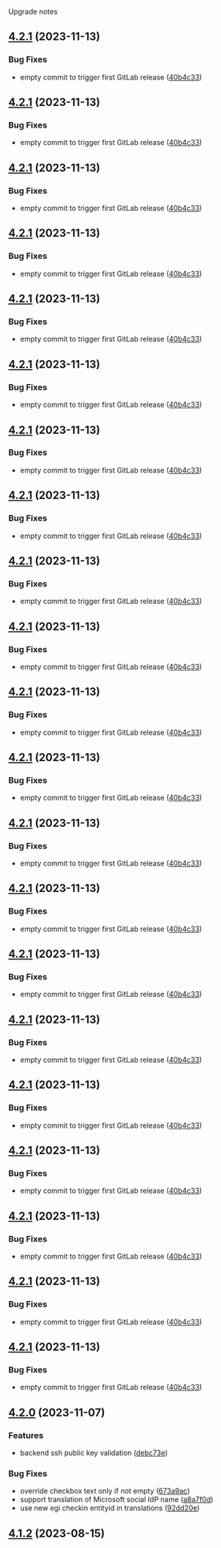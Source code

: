 Upgrade notes

## [4.2.1](https://gitlab.ics.muni.cz/perun/perun-idm/perun-wui/compare/v4.2.0...v4.2.1) (2023-11-13)


### Bug Fixes

* empty commit to trigger first GitLab release ([40b4c33](https://gitlab.ics.muni.cz/perun/perun-idm/perun-wui/commit/40b4c33024c8069b791d7616bd8d439d70aba569))

## [4.2.1](https://gitlab.ics.muni.cz/perun/perun-idm/perun-wui/compare/v4.2.0...v4.2.1) (2023-11-13)


### Bug Fixes

* empty commit to trigger first GitLab release ([40b4c33](https://gitlab.ics.muni.cz/perun/perun-idm/perun-wui/commit/40b4c33024c8069b791d7616bd8d439d70aba569))

## [4.2.1](https://gitlab.ics.muni.cz/perun/perun-idm/perun-wui/compare/v4.2.0...v4.2.1) (2023-11-13)


### Bug Fixes

* empty commit to trigger first GitLab release ([40b4c33](https://gitlab.ics.muni.cz/perun/perun-idm/perun-wui/commit/40b4c33024c8069b791d7616bd8d439d70aba569))

## [4.2.1](https://gitlab.ics.muni.cz/perun/perun-idm/perun-wui/compare/v4.2.0...v4.2.1) (2023-11-13)


### Bug Fixes

* empty commit to trigger first GitLab release ([40b4c33](https://gitlab.ics.muni.cz/perun/perun-idm/perun-wui/commit/40b4c33024c8069b791d7616bd8d439d70aba569))

## [4.2.1](https://gitlab.ics.muni.cz/perun/perun-idm/perun-wui/compare/v4.2.0...v4.2.1) (2023-11-13)


### Bug Fixes

* empty commit to trigger first GitLab release ([40b4c33](https://gitlab.ics.muni.cz/perun/perun-idm/perun-wui/commit/40b4c33024c8069b791d7616bd8d439d70aba569))

## [4.2.1](https://gitlab.ics.muni.cz/perun/perun-idm/perun-wui/compare/v4.2.0...v4.2.1) (2023-11-13)


### Bug Fixes

* empty commit to trigger first GitLab release ([40b4c33](https://gitlab.ics.muni.cz/perun/perun-idm/perun-wui/commit/40b4c33024c8069b791d7616bd8d439d70aba569))

## [4.2.1](https://gitlab.ics.muni.cz/perun/perun-idm/perun-wui/compare/v4.2.0...v4.2.1) (2023-11-13)


### Bug Fixes

* empty commit to trigger first GitLab release ([40b4c33](https://gitlab.ics.muni.cz/perun/perun-idm/perun-wui/commit/40b4c33024c8069b791d7616bd8d439d70aba569))

## [4.2.1](https://gitlab.ics.muni.cz/perun/perun-idm/perun-wui/compare/v4.2.0...v4.2.1) (2023-11-13)


### Bug Fixes

* empty commit to trigger first GitLab release ([40b4c33](https://gitlab.ics.muni.cz/perun/perun-idm/perun-wui/commit/40b4c33024c8069b791d7616bd8d439d70aba569))

## [4.2.1](https://gitlab.ics.muni.cz/perun/perun-idm/perun-wui/compare/v4.2.0...v4.2.1) (2023-11-13)


### Bug Fixes

* empty commit to trigger first GitLab release ([40b4c33](https://gitlab.ics.muni.cz/perun/perun-idm/perun-wui/commit/40b4c33024c8069b791d7616bd8d439d70aba569))

## [4.2.1](https://gitlab.ics.muni.cz/perun/perun-idm/perun-wui/compare/v4.2.0...v4.2.1) (2023-11-13)


### Bug Fixes

* empty commit to trigger first GitLab release ([40b4c33](https://gitlab.ics.muni.cz/perun/perun-idm/perun-wui/commit/40b4c33024c8069b791d7616bd8d439d70aba569))

## [4.2.1](https://gitlab.ics.muni.cz/perun/perun-idm/perun-wui/compare/v4.2.0...v4.2.1) (2023-11-13)


### Bug Fixes

* empty commit to trigger first GitLab release ([40b4c33](https://gitlab.ics.muni.cz/perun/perun-idm/perun-wui/commit/40b4c33024c8069b791d7616bd8d439d70aba569))

## [4.2.1](https://gitlab.ics.muni.cz/perun/perun-idm/perun-wui/compare/v4.2.0...v4.2.1) (2023-11-13)


### Bug Fixes

* empty commit to trigger first GitLab release ([40b4c33](https://gitlab.ics.muni.cz/perun/perun-idm/perun-wui/commit/40b4c33024c8069b791d7616bd8d439d70aba569))

## [4.2.1](https://gitlab.ics.muni.cz/perun/perun-idm/perun-wui/compare/v4.2.0...v4.2.1) (2023-11-13)


### Bug Fixes

* empty commit to trigger first GitLab release ([40b4c33](https://gitlab.ics.muni.cz/perun/perun-idm/perun-wui/commit/40b4c33024c8069b791d7616bd8d439d70aba569))

## [4.2.1](https://gitlab.ics.muni.cz/perun/perun-idm/perun-wui/compare/v4.2.0...v4.2.1) (2023-11-13)


### Bug Fixes

* empty commit to trigger first GitLab release ([40b4c33](https://gitlab.ics.muni.cz/perun/perun-idm/perun-wui/commit/40b4c33024c8069b791d7616bd8d439d70aba569))

## [4.2.1](https://gitlab.ics.muni.cz/perun/perun-idm/perun-wui/compare/v4.2.0...v4.2.1) (2023-11-13)


### Bug Fixes

* empty commit to trigger first GitLab release ([40b4c33](https://gitlab.ics.muni.cz/perun/perun-idm/perun-wui/commit/40b4c33024c8069b791d7616bd8d439d70aba569))

## [4.2.1](https://gitlab.ics.muni.cz/perun/perun-idm/perun-wui/compare/v4.2.0...v4.2.1) (2023-11-13)


### Bug Fixes

* empty commit to trigger first GitLab release ([40b4c33](https://gitlab.ics.muni.cz/perun/perun-idm/perun-wui/commit/40b4c33024c8069b791d7616bd8d439d70aba569))

## [4.2.1](https://gitlab.ics.muni.cz/perun/perun-idm/perun-wui/compare/v4.2.0...v4.2.1) (2023-11-13)


### Bug Fixes

* empty commit to trigger first GitLab release ([40b4c33](https://gitlab.ics.muni.cz/perun/perun-idm/perun-wui/commit/40b4c33024c8069b791d7616bd8d439d70aba569))

## [4.2.1](https://gitlab.ics.muni.cz/perun/perun-idm/perun-wui/compare/v4.2.0...v4.2.1) (2023-11-13)


### Bug Fixes

* empty commit to trigger first GitLab release ([40b4c33](https://gitlab.ics.muni.cz/perun/perun-idm/perun-wui/commit/40b4c33024c8069b791d7616bd8d439d70aba569))

## [4.2.1](https://gitlab.ics.muni.cz/perun/perun-idm/perun-wui/compare/v4.2.0...v4.2.1) (2023-11-13)


### Bug Fixes

* empty commit to trigger first GitLab release ([40b4c33](https://gitlab.ics.muni.cz/perun/perun-idm/perun-wui/commit/40b4c33024c8069b791d7616bd8d439d70aba569))

## [4.2.1](https://gitlab.ics.muni.cz/perun/perun-idm/perun-wui/compare/v4.2.0...v4.2.1) (2023-11-13)


### Bug Fixes

* empty commit to trigger first GitLab release ([40b4c33](https://gitlab.ics.muni.cz/perun/perun-idm/perun-wui/commit/40b4c33024c8069b791d7616bd8d439d70aba569))

## [4.2.1](https://gitlab.ics.muni.cz/perun/perun-idm/perun-wui/compare/v4.2.0...v4.2.1) (2023-11-13)


### Bug Fixes

* empty commit to trigger first GitLab release ([40b4c33](https://gitlab.ics.muni.cz/perun/perun-idm/perun-wui/commit/40b4c33024c8069b791d7616bd8d439d70aba569))

## [4.2.0](https://github.com/CESNET/perun-wui/compare/v4.1.2...v4.2.0) (2023-11-07)


### Features

* backend ssh public key validation ([debc73e](https://github.com/CESNET/perun-wui/commit/debc73e609143f2a6af0d86918a8e3eb3c29bf9d))


### Bug Fixes

* override checkbox text only if not empty ([673a9ac](https://github.com/CESNET/perun-wui/commit/673a9acf1016b0276c0972b0e09d68e622952d2c))
* support translation of Microsoft social IdP name ([a8a7f0d](https://github.com/CESNET/perun-wui/commit/a8a7f0d7202df01e6c896fd9aaa2a16ad6063487))
* use new egi checkin entityid in translations ([92dd20e](https://github.com/CESNET/perun-wui/commit/92dd20ef8a99945d0aa423c30c074af24aa9b1db))

## [4.1.2](https://github.com/CESNET/perun-wui/compare/v4.1.1...v4.1.2) (2023-08-15)
